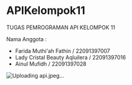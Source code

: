# APIKelompok11

TUGAS PEMROGRAMAN API KELOMPOK 11

Nama Anggota :
- Farida Muthi'ah Fathin / 22091397007
- Lady Cristal Beauty Aqluilera / 22091397016
- Ainul Mufidh / 22091397028


![Uploading api.jpeg…]()
